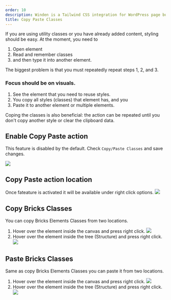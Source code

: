 ```yaml
---
order: 10
description: Winden is a Tailwind CSS integration for WordPress page builders.
title: Copy Paste Classes
---
```


If you are using utility classes or you have already added content, styling should be easy. At the moment, you need to 
1. Open element
2. Read and remember classes 
3. and then type it into another element. 

The biggest problem is that you must repeatedly repeat steps 1, 2, and 3.

### Focus should be on visuals. 

1. See the element that you need to reuse styles. 
2. You copy all styles (classes) that element has, and you 
3. Paste it to another element or multiple elements. 

Coping the classes is also beneficial: the action can be repeated until you don't copy another style or clear the clipboard data. 

## Enable Copy Paste action

This feature is disabled by the default.
Check `Copy/Paste Classes` and save changes.

![](../img/activate-copy-paste.png)


## Copy Paste action location

Once fateature is activated it will be available under right click options.
![](../img/right-click.png)

## Copy Bricks Classes

You can copy Bricks Elements Classes from two locations. 
1. Hover over the element inside the canvas and press right click.
    ![](../img/copy-clasess.png)
2. Hover over the element inside the tree (Structure) and press right click. 
    ![](../img/copy-clasess-tree.png)

## Paste Bricks Classes

Same as copy Bricks Elements Classes you can paste it from two locations. 
1. Hover over the element inside the canvas and press right click.
    ![](../img/paste-classes.png)
2. Hover over the element inside the tree (Structure) and press right click. 
    ![](../img/paste-classes-tree.png)




